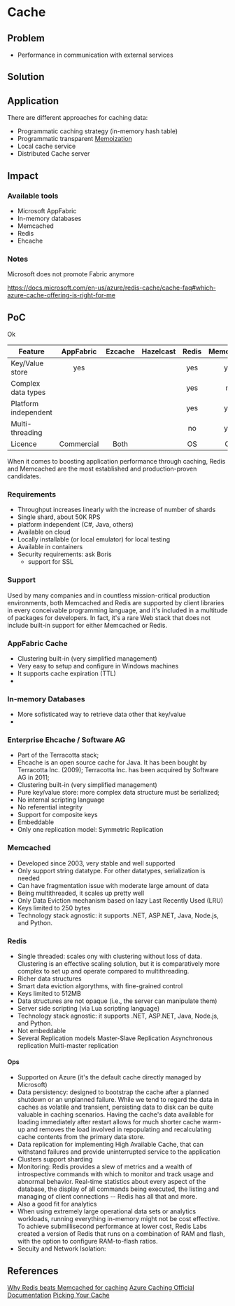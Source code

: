# Cache

## Problem
- Performance in communication with external services

## Solution


## Application

There are different approaches for caching data:

* Programmatic caching strategy (in-memory hash table)
* Programmatic transparent [Memoization](https://en.wikipedia.org/wiki/Memoization)
* Local cache service
* Distributed Cache server

## Impact


### Available tools
* Microsoft AppFabric
* In-memory databases
* Memcached
* Redis
* Ehcache


### Notes
Microsoft does not promote Fabric anymore

https://docs.microsoft.com/en-us/azure/redis-cache/cache-faq#which-azure-cache-offering-is-right-for-me

## PoC

Ok

| Feature                 | AppFabric   | Ezcache   | Hazelcast      | Redis   |  Memcached  |
| ----------------------- |:-----------:| :-------: | :-------------:| :-----: | :---------: |
| Key/Value store         | yes         |           |                |   yes   |   yes       |
| Complex data types      |             |           |                |   yes   |   no        |
| Platform independent    |             |           |                |   yes   |   yes       |
| Multi-threading         |             |           |                |   no    |   yes       |
| Licence                 | Commercial  |  Both     |                |   OS    |   OS        |


When it comes to boosting application performance through caching, Redis and Memcached are the most established and production-proven candidates. 

### Requirements

* Throughput increases linearly with the increase of number of shards
* Single shard, about 50K RPS
* platform independent (C#, Java, others)
* Available on cloud
* Locally installable (or local emulator) for local testing
* Available in containers
* Security requirements: ask Boris
  * support for SSL
  

### Support
Used by many companies and in countless mission-critical production environments, both Memcached and Redis are supported by client libraries in every conceivable programming language, and it's included in a multitude of packages for developers. In fact, it's a rare Web stack that does not include built-in support for either Memcached or Redis. 

### AppFabric Cache
* Clustering built-in (very simplified management)
* Very easy to setup and configure in Windows machines
* It supports cache expiration (TTL)
* 

### In-memory Databases
* More sofisticated way to retrieve data other that key/value
* 




### Enterprise Ehcache / Software AG
* Part of the Terracotta stack;
* Ehcache is an open source cache for Java. It has been bought by Terracotta Inc. (2009); Terracotta Inc. has been acquired by Software AG in 2011;
* Clustering built-in (very simplified management)
* Pure key/value store: more complex data structure must be serialized;
* No internal scripting language
* No referential integrity
* Support for composite keys
* Embeddable
* Only one replication model: Symmetric Replication


### Memcached
* Developed since 2003, very stable and well supported
* Only support string datatype. For other datatypes, serialization is needed
* Can have fragmentation issue with moderate large amount of data
* Being multithreaded, it scales up pretty well
* Only Data Eviction mechanism based on lazy Last Recently Used (LRU)
* Keys limited to 250 bytes
* Technology stack agnostic: it supports .NET, ASP.NET, Java, Node.js, and Python.

### Redis
* Single threaded: scales ony with clustering without loss of data.  Clustering is an effective scaling solution, but it is comparatively more complex to set up and operate compared to multithreading. 
* Richer data structures
* Smart data eviction algorythms, with fine-grained control
* Keys limited to 512MB
* Data structures are not opaque (i.e., the server can manipulate them)
* Server side scripting (via Lua scripting language)
* Technology stack agnostic: it supports .NET, ASP.NET, Java, Node.js, and Python.
* Not embeddable
* Several Replication models
    Master-Slave Replication
    Asynchronous replication
    Multi-master replication

#### Ops
* Supported on Azure (it's the default cache directly managed by Microsoft)
* Data persistency: designed to bootstrap the cache after a planned shutdown or an unplanned failure. While we tend to regard the data in caches as volatile and transient, persisting data to disk can be quite valuable in caching scenarios. Having the cache's data available for loading immediately after restart allows for much shorter cache warm-up and removes the load involved in repopulating and recalculating cache contents from the primary data store. 
* Data replication for implementing High Available Cache, that can withstand failures and provide uninterrupted service to the application
* Clusters support sharding
* Monitoring: Redis provides a slew of metrics and a wealth of introspective commands with which to monitor and track usage and abnormal behavior. Real-time statistics about every aspect of the database, the display of all commands being executed, the listing and managing of client connections -- Redis has all that and more. 
* Also a good fit for analytics
* When using extremely large operational data sets or analytics workloads, running everything in-memory might not be cost effective. To achieve submillisecond performance at lower cost, Redis Labs created a version of Redis that runs on a combination of RAM and flash, with the option to configure RAM-to-flash ratios.
* Secuity and Network Isolation: 

## References

[Why Redis beats Memcached for caching](http://www.infoworld.com/article/3063161/application-development/why-redis-beats-memcached-for-caching.html)
[Azure Caching Official Documentation](https://docs.microsoft.com/en-us/azure/redis-cache/cache-faq#which-azure-cache-offering-is-right-for-me)
[Picking Your Cache](https://www.brentozar.com/archive/2012/05/picking-your-cache/)

